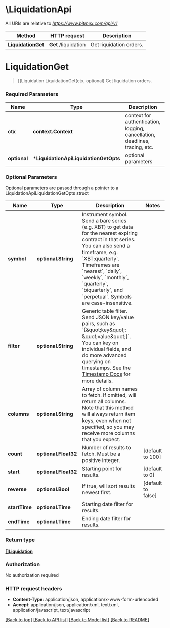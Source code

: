 # \LiquidationApi

All URIs are relative to *https://www.bitmex.com/api/v1*

Method | HTTP request | Description
------------- | ------------- | -------------
[**LiquidationGet**](LiquidationApi.md#LiquidationGet) | **Get** /liquidation | Get liquidation orders.


# **LiquidationGet**
> []Liquidation LiquidationGet(ctx, optional)
Get liquidation orders.

### Required Parameters

Name | Type | Description  | Notes
------------- | ------------- | ------------- | -------------
 **ctx** | **context.Context** | context for authentication, logging, cancellation, deadlines, tracing, etc.
 **optional** | ***LiquidationApiLiquidationGetOpts** | optional parameters | nil if no parameters

### Optional Parameters
Optional parameters are passed through a pointer to a LiquidationApiLiquidationGetOpts struct

Name | Type | Description  | Notes
------------- | ------------- | ------------- | -------------
 **symbol** | **optional.String**| Instrument symbol. Send a bare series (e.g. XBT) to get data for the nearest expiring contract in that series.  You can also send a timeframe, e.g. &#x60;XBT:quarterly&#x60;. Timeframes are &#x60;nearest&#x60;, &#x60;daily&#x60;, &#x60;weekly&#x60;, &#x60;monthly&#x60;, &#x60;quarterly&#x60;, &#x60;biquarterly&#x60;, and &#x60;perpetual&#x60;.  Symbols are case-insensitive. | 
 **filter** | **optional.String**| Generic table filter. Send JSON key/value pairs, such as &#x60;{\&quot;key\&quot;: \&quot;value\&quot;}&#x60;. You can key on individual fields, and do more advanced querying on timestamps. See the [Timestamp Docs](https://www.bitmex.com/app/restAPI#Timestamp-Filters) for more details. | 
 **columns** | **optional.String**| Array of column names to fetch. If omitted, will return all columns.  Note that this method will always return item keys, even when not specified, so you may receive more columns that you expect. | 
 **count** | **optional.Float32**| Number of results to fetch. Must be a positive integer. | [default to 100]
 **start** | **optional.Float32**| Starting point for results. | [default to 0]
 **reverse** | **optional.Bool**| If true, will sort results newest first. | [default to false]
 **startTime** | **optional.Time**| Starting date filter for results. | 
 **endTime** | **optional.Time**| Ending date filter for results. | 

### Return type

[**[]Liquidation**](Liquidation.md)

### Authorization

No authorization required

### HTTP request headers

 - **Content-Type**: application/json, application/x-www-form-urlencoded
 - **Accept**: application/json, application/xml, text/xml, application/javascript, text/javascript

[[Back to top]](#) [[Back to API list]](../README.md#documentation-for-api-endpoints) [[Back to Model list]](../README.md#documentation-for-models) [[Back to README]](../README.md)

